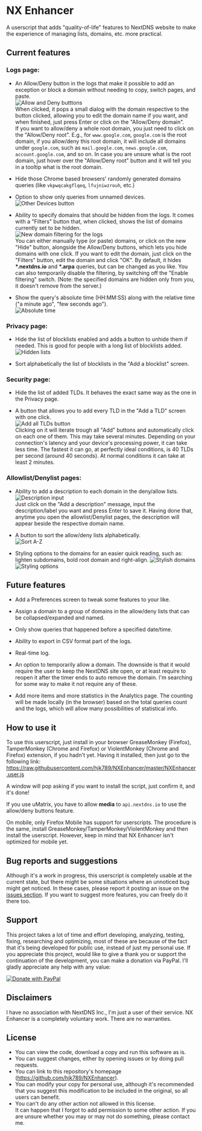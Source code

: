 # NX Enhancer
A userscript that adds "quality-of-life" features to NextDNS website to make the experience of managing lists, domains, etc. more practical.

## Current features

### Logs page:

- An Allow/Deny button in the logs that make it possible to add an exception or block a domain without needing to copy, switch pages, and paste.   
![Allow and Deny butttons](https://i.imgur.com/3XNMUi1.png)    
When clicked, it pops a small dialog with the domain respective to the button clicked, allowing you to edit the domain name if you want, and when finished, just press Enter or click on the "Allow/Deny domain".   
If you want to allow/deny a whole root domain, you just need to click on the "Allow/Deny root". E.g., for `www.google.com`, `google.com` is the root domain, if you allow/deny this root domain, it will include all domains under `google.com`, such as `mail.google.com`, `news.google.com`, `account.google.com`, and so on. In case you are unsure what is the root domain, just hover over the "Allow/Deny root" button and it will tell you in a tooltip what is the root domain.

- Hide those Chrome based browsers' randomly generated domains queries (like `vkpwqcakgflqeq`, `lfujniwzrouh`, etc.)

- Option to show only queries from unnamed devices.   
![Other Devices button](https://i.imgur.com/V7HFiJL.png)      

- Ability to specify domains that should be hidden from the logs. It comes with a "Filters" button that, when clicked, shows the list of domains currently set to be hidden.  
![New domain filtering for the logs](https://i.imgur.com/cdbwwaJ.png)        
You can either manually type (or paste) domains, or click on the new "Hide" button, alongside the Allow/Deny buttons, which lets you hide domains with one click. If you want to edit the domain, just click on the "Filters" button, edit the domain and click "OK". By default, it hides **\*.nextdns.io** and **\*.arpa** queries, but can be changed as you like. You can also temporarily disable the filtering, by switching off the "Enable filtering" switch. (Note: the specified domains are hidden only from you, it doesn't remove from the server.)

- Show the query's absolute time (HH:MM:SS) along with the relative time ("a minute ago", "few seconds ago").   
![Absolute time](https://i.imgur.com/KMtc55K.png)    

### Privacy page:

- Hide the list of blocklists enabled and adds a button to unhide them if needed. This is good for people with a long list of blocklists added.   
![Hidden lists](https://i.imgur.com/8b70mXH.png)    

- Sort alphabetically the list of blocklists in the "Add a blocklist" screen.

### Security page:

- Hide the list of added TLDs. It behaves the exact same way as the one in the Privacy page.

- A button that allows you to add every TLD in the "Add a TLD" screen with one click.   
![Add all TLDs button](https://i.imgur.com/PDlYlF1.png)     
Clicking on it will iterate trough all "Add" buttons and automatically click on each one of them. This may take several minutes. Depending on your connection's latency and your device's processing power, it can take less time. The fastest it can go, at perfectly ideal conditions, is 40 TLDs per second (around 40 seconds). At normal conditions it can take at least 2 minutes.

### Allowlist/Denylist pages:

- Ability to add a description to each domain in the deny/allow lists.   
![Description input](https://i.imgur.com/TqlKWxr.png)    
Just click on the "Add a description" message, input the description/label you want and press Enter to save it. Having done that, anytime you open the allowlist/Denylist pages, the description will appear beside the respective domain name.

- A button to sort the allow/deny lists alphabetically.   
![Sort A-Z](https://i.imgur.com/KKhgMdd.png)    

- Styling options to the domains for an easier quick reading, such as: lighten subdomains, bold root domain and right-align. ![Stylish domains](https://i.imgur.com/czNmQqB.png)
![Styling options](https://i.imgur.com/Iiernta.png)

## Future features

- Add a Preferences screen to tweak some features to your like.

- Assign a domain to a group of domains in the allow/deny lists that can be collapsed/expanded and named.

- Only show queries that happened before a specified date/time.

- Ability to export in CSV format part of the logs.

- Real-time log.

- An option to temporarily allow a domain. The downside is that it would require the user to keep the NextDNS site open, or at least require to reopen it after the timer ends to auto remove the domain. I'm searching for some way to make it not require any of these.

- Add more items and more statistics in the Analytics page. The counting will be made locally (in the browser) based on the total queries count and the logs, which will allow many possibilities of statistical info.

## How to use it

To use this userscript, just install in your browser GreaseMonkey (Firefox), TamperMonkey (Chrome and Firefox) or ViolentMonkey (Chrome and Firefox) extension, if you hadn't yet. Having it installed, then just go to the following link: https://raw.githubusercontent.com/hjk789/NXEnhancer/master/NXEnhancer.user.js

A window will pop asking if you want to install the script, just confirm it, and it's done! 

If you use uMatrix, you have to allow **media** to `api.nextdns.io` to use the allow/deny buttons feature.

On mobile, only Firefox Mobile has support for userscripts. The procedure is the same, install GreaseMonkey/TamperMonkey/ViolentMonkey and then install the userscript. However, keep in mind that NX Enhancer isn't optimized for mobile yet.

## Bug reports and suggestions

Although it's a work in progress, this userscript is completely usable at the current state, but there might be some situations where an unnoticed bug might get noticed. In these cases, please report it posting an issue on the [issues section](https://github.com/hjk789/NXEnhancer/issues). If you want to suggest more features, you can freely do it there too.

## Support

This project takes a lot of time and effort developing, analyzing, testing, fixing, researching and optimizing, most of these are because of the fact that it's being developed for public use, instead of just my personal use. If you appreciate this project, would like to give a thank you or support the continuation of the development, you can make a donation via PayPal. I'll gladly appreciate any help with any value:

[![Donate with PayPal](https://www.paypalobjects.com/en_US/i/btn/btn_donate_LG.gif)](https://www.paypal.com/cgi-bin/webscr?cmd=_s-xclick&hosted_button_id=CK5BFYUP9TWBJ&source=url)

## Disclaimers

I have no association with NextDNS Inc., I'm just a user of their service. NX Enhancer is a completely voluntary work. There are no warranties.

## License

- You can view the code, download a copy and run this software as is.
- You can suggest changes, either by opening issues or by doing pull requests. 
- You can link to this repository's homepage (https://github.com/hjk789/NXEnhancer). 
- You can modify your copy for personal use, although it's recommended that you suggest this modification to be included in the original, so all users can benefit.
- You can't do any other action not allowed in this license.  
It can happen that I forgot to add permission to some other action. If you are unsure whether you may or may not do something, please contact me.
